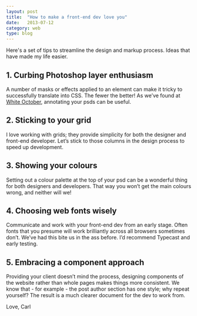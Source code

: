 ```yaml
---
layout: post
title:  "How to make a front-end dev love you"
date:   2013-07-12
category: web
type: blog
---
```


Here's a set of tips to streamline the design and markup process. Ideas that have made my life easier.

## 1. Curbing Photoshop layer enthusiasm

A number of masks or effects applied to an element can make it tricky to successfully translate into CSS. The fewer the better! As we’ve found at [White October](http://whiteoctober.co.uk/), annotating your psds can be useful.

## 2. Sticking to your grid

I love working with grids; they provide simplicity for both the designer and front-end developer. Let’s stick to those columns in the design process to speed up development.

## 3. Showing your colours

Setting out a colour palette at the top of your psd can be a wonderful thing for both designers and developers. That way you won’t get the main colours wrong, and neither will we!

## 4. Choosing web fonts wisely

Communicate and work with your front-end dev from an early stage. Often fonts that you presume will work brilliantly across all browsers sometimes don’t. We’ve had this bite us in the ass before. I’d recommend Typecast and early testing.

## 5. Embracing a component approach

Providing your client doesn’t mind the process, designing components of the website rather than whole pages makes things more consistent. We know that - for example - the post author section has one style; why repeat yourself? The result is a much clearer document for the dev to work from.

Love, Carl

